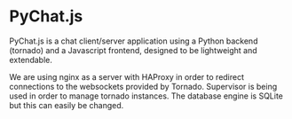 PyChat.js
=========

PyChat.js is a chat client/server application using a Python backend (tornado) and a Javascript frontend, designed to be lightweight and extendable.


We are using nginx as a server with HAProxy in order to redirect connections to the websockets provided by Tornado. Supervisor is being used in order to manage tornado instances. The database engine is SQLite but this can easily be changed.
